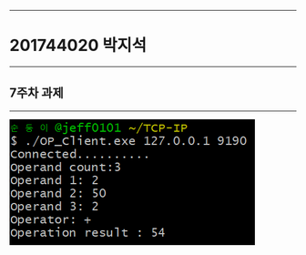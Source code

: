 * * *
# 201744020 박지석
* * *
## 7주차 과제
* * *
<img width="" height="" src="./png/TCP_7주차_실행.png"></img>
